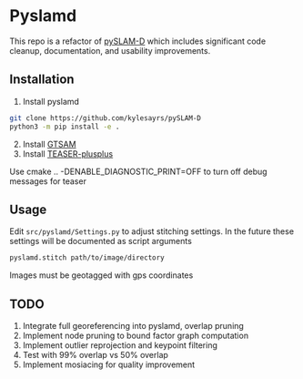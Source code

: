 # Pyslamd #
This repo is a refactor of [pySLAM-D](https://github.com/armandok/pySLAM-D) which includes significant code cleanup, documentation, and usability improvements.

## Installation ##
1. Install pyslamd
```bash
git clone https://github.com/kylesayrs/pySLAM-D
python3 -m pip install -e .
```
2. Install [GTSAM](https://gtsam.org)
3. Install [TEASER-plusplus](https://github.com/MIT-SPARK/TEASER-plusplus)

Use cmake .. -DENABLE_DIAGNOSTIC_PRINT=OFF to turn off debug messages for teaser

## Usage ##
Edit `src/pyslamd/Settings.py` to adjust stitching settings. In the future these
settings will be documented as script arguments

```bash
pyslamd.stitch path/to/image/directory
```
Images must be geotagged with gps coordinates

## TODO ##
1. Integrate full georeferencing into pyslamd, overlap pruning
2. Implement node pruning to bound factor graph computation
3. Implement outlier reprojection and keypoint filtering
3. Test with 99% overlap vs 50% overlap
4. Implement mosiacing for quality improvement
